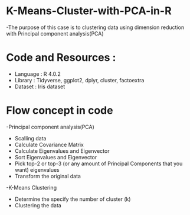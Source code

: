 # K-Means-Cluster-with-PCA-in-R
 -The purpose of this case is to clustering data using dimension reduction with Principal component analysis(PCA)
 
# Code and Resources :
- Language : R 4.0.2
- Library : Tidyverse, ggplot2, dplyr, cluster, factoextra
- Dataset : Iris dataset

# Flow concept in code
 -Principal component analysis(PCA)
   - Scalling data
   - Calculate Covariance Matrix
   - Calculate Eigenvalues and Eigenvector
   - Sort Eigenvalues and Eigenvector
   - Pick top-2 or top-3 (or any amount of Principal Components that you want) eigenvalues
   - Transform the original data

-K-Means Clustering
   - Determine the specify the number of cluster (k)
   - Clustering the data




